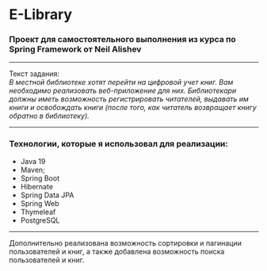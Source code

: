 # E-Library
### Проект для самостоятельного выполнения из курса по Spring Framework от Neil Alishev
___
Текст задания:<br/>
_В местной библиотеке хотят перейти на цифровой учет книг. Вам
необходимо реализовать веб-приложение для них. Библиотекари
должны иметь возможность регистрировать читателей, выдавать им
книги и освобождать книги (после того, как читатель возвращает
книгу обратно в библиотеку)._
___
### Технологии, которые я использовал для реализации:
- Java 19
- Maven;
- Spring Boot
- Hibernate
- Spring Data JPA
- Spring Web
- Thymeleaf
- PostgreSQL
___
Дополнительно реализована возможность сортировки и пагинации пользователей и книг, а также добавлена возможность поиска пользователей и книг.<br/>